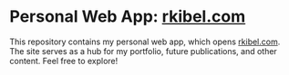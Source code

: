 # Personal Web App: [rkibel.com](https://rkibel.com)

This repository contains my personal web app, which opens [rkibel.com](https://rkibel.com). The site serves as a hub for my portfolio, future publications, and other content. Feel free to explore!
